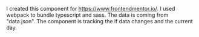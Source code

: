 I created this component for https://www.frontendmentor.io/.
I used webpack to bundle typescript and sass.
The data is coming from "data.json". The component is tracking the  if data changes and the current day.